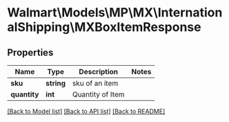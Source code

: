 # Walmart\Models\MP\MX\InternationalShipping\MXBoxItemResponse

## Properties

Name | Type | Description | Notes
------------ | ------------- | ------------- | -------------
**sku** | **string** | sku of an item |
**quantity** | **int** | Quantity of Item |


[[Back to Model list]](./) [[Back to API list]](../../../../../README.md#supported-apis) [[Back to README]](../../../../../README.md)
